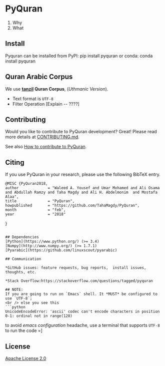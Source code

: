 PyQuran
=======
1. Why
2. What

## Install
Pyquran can be installed from PyPI:
    pip install pyquran
or conda:
    conda install pyquran

## Quran Arabic Corpus

We use **[tanzil](http://tanzil.net/docs/download) Quran Corpus**, (*Uthmanic Version*).
* Text format is `UTF-8`
* Filter Operation [Explain -- ????]

## Contributing
Would you like  to contribute to PyQuran development?
Great! Please read more details
at [CONTRIBUTING.md](CONTRIBUTING.md).

See also [How to contribute to PyQuran](fileName.md).


## Citing
If you use PyQuran in your research, please use the following BibTeX entry.

    @MISC {PyQuran2018,
    author             = "Waleed A. Yousef and Umar Mohamed and Ali Osama and Abdullah Ramzy and Taha Magdy and Ali H. Abdelmonim  and Mostafa Alaa",
    title              = "PyQuran",
    howpublished       = "https://github.com/TahaMagdy/PyQuran",
    month              = "feb",
    year               = "2018"
}
```

## Dependencies
[Python](https://www.python.org/) (>= 3.4)  
[Numpy](http://www.numpy.org/) (>= 1.7.1)  
[Pyarabic](https://github.com/linuxscout/pyarabic)

## Communication

*GitHub issues: feature requests, bug reports,  install issues, thoughts, etc.

*Stack Overflow:https://stackoverflow.com/questions/tagged/pyquran

## NOTE:
If you are going to run on `Emacs` shell. It *MUST* be configured to use `UTF-8`;
<br /> else you see this
```python
UnicodeEncodeError: 'ascii' codec can't encode characters in position 0-1: ordinal not in range(128)
```
to avoid *emacs configuration* headache, use a terminal that supports `UTF-8` to run the code =]

## License
[Apache License 2.0](https://github.com/TahaMagdy/PyQuran/blob/master/LICENSE)

